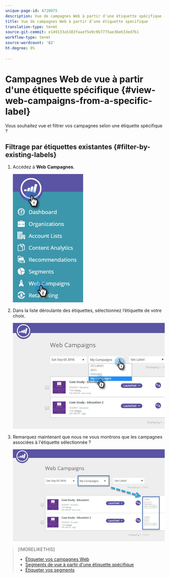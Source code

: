 ```yaml
---
unique-page-id: 4720075
description: Vue de campagnes Web à partir d'une étiquette spécifique - Documents marketing - Documentation du produit
title: Vue de campagnes Web à partir d'une étiquette spécifique
translation-type: tm+mt
source-git-commit: e149133a5383faaef5e9c9b7775ae36e633ed7b1
workflow-type: tm+mt
source-wordcount: '82'
ht-degree: 0%

---
```



# Campagnes Web de vue à partir d&#39;une étiquette spécifique {#view-web-campaigns-from-a-specific-label}

Vous souhaitez vue et filtrer vos campagnes selon une étiquette spécifique ?

## Filtrage par étiquettes existantes {#filter-by-existing-labels}

1. Accédez à **Web** **Campagnes**.

   ![](assets/web-campaigns-hand-4.jpg)

1. Dans la liste déroulante des étiquettes, sélectionnez l’étiquette de votre choix.

   ![](assets/web-campaigns-my-campaigns-dropdown-1.jpg)

1. Remarquez maintenant que nous ne vous montrons que les campagnes associées à l&#39;étiquette sélectionnée ?

   ![](assets/web-campaigns-label-showing-1.jpg)

>[!MORELIKETHIS]
>
>* [Étiqueter vos campagnes Web](label-your-web-campaigns.md)
>* [Segments de vue à partir d&#39;une étiquette spécifique](../../../product-docs/web-personalization/using-web-segments/view-segments-from-a-specific-label.md)
>* [Étiqueter vos segments](../../../product-docs/web-personalization/using-web-segments/label-your-segment.md)

>



